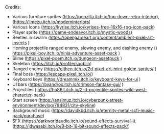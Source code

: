 

Credits:
- Various furniture sprites (https://penzilla.itch.io/top-down-retro-interior), (https://limezu.itch.io/moderninteriors)
- Various Icons (https://kyrise.itch.io/kyrises-free-16x16-rpg-icon-pack)
- Player sprite (https://game-endeavor.itch.io/mystic-woods)
- Beetles in swarm (https://opengameart.org/content/ambient-pixel-art-insects )
- Homing projectile ranged enemy, slowing enemy, and dashing enemy () https://pixel-boy.itch.io/ninja-adventure-asset-pack )
- Slime (https://pixel-poem.itch.io/dungeon-assetpuck )
- Skeleton (https://itch.io/profile/snoblin)
- Ranged enemy (https://elthen.itch.io/2d-pixel-art-mini-golem-sprites/ )
- Final boss (https://escape-pixel.itch.io/)
- Keyboard keys (https://dreammix.itch.io/keyboard-keys-for-ui )
- UI bars (https://byandrox.itch.io/crimson-fantasy-gui/ )
- Projectiles ( https://ho88it.itch.io/2-d-projectile-sprites-wild-west-character-pack)
- Start screen (https://ansimuz.itch.io/cyberpunk-street-environment/devlog/784831/city-skyline)
- Background music (https://davidkbd.itch.io/eternity-metal-scfi-music-pack/purchase)
- SFX (https://darkworldaudio.itch.io/sound-effects-survival-i), (https://jdwasabi.itch.io/8-bit-16-bit-sound-effects-pack/)